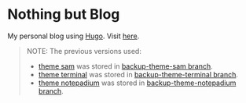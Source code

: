 # Nothing but Blog

My personal blog using [Hugo](https://gohugo.io/). Visit [here](https://eveningcafe.github.io/blog).

> NOTE: The previous versions used:
>
> - [theme sam](./themes/sam/) was stored in [backup-theme-sam branch](https://github.com/ntk148v/blog/tree/backup-theme-sam).
> - [theme terminal](https://github.com/ntk148v/hugo-theme-terminal) was stored in [backup-theme-terminal branch](https://github.com/ntk148v/blog/tree/backup-theme-terminal).
> - [theme notepadium](https://github.com/cntrump/hugo-notepadium) was stored in [backup-theme-notepadium branch](https://github.com/ntk148v/blog/tree/backup-theme-notepadium).
